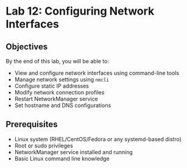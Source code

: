 # Lab 12: Configuring Network Interfaces

## Objectives
By the end of this lab, you will be able to:
- View and configure network interfaces using command-line tools
- Manage network settings using `nmcli`
- Configure static IP addresses
- Modify network connection profiles
- Restart NetworkManager service
- Set hostname and DNS configurations

## Prerequisites
- Linux system (RHEL/CentOS/Fedora or any systemd-based distro)
- Root or sudo privileges
- NetworkManager service installed and running
- Basic Linux command line knowledge

